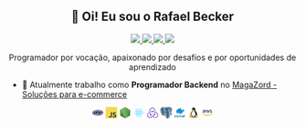 <h2 align="center">
  👋 Oi! Eu sou o Rafael Becker
</h2>

<p align="center">
     <a href="https://www.linkedin.com/in/rafaelbeecker/" target="_blank">
      <img src="https://img.shields.io/badge/LinkedIn-0077B5?style=for-the-badge&logo=linkedin&logoColor=white" height="20"/>
     </a> 
     <a href="mailto:realfabecker@gmail.com" target="_blank">
      <img src="https://img.shields.io/badge/-Gmail-c14438?style=flat-square&logo=Gmail&logoColor=white&label=realfabecker@gmail.com" height="20"/>
     </a>     
     <a href="https://www.twitter.com/rafaelbeecker/" target="_blank">
      <img src="https://img.shields.io/badge/-Twitter-1da1f2?style=flat-square&labelColor=1da1f2&logo=twitter&logoColor=white" height="20"/>
     </a>
     <a href="https://api.whatsapp.com/send?phone=5547988771357&text=Oi Rafael! Tubo bem? Muito legal seu perfil no GitHub" target="_blank">
      <img src="https://img.shields.io/badge/-Whatsapp-4CA143?style=flat-square&labelColor=4CA143&logo=whatsapp&logoColor=white" height="20"/>
     </a>
</p>

<p align="center">
  Programador por vocação, apaixonado por desafios e por oportunidades de aprendizado
</p>

- :office: Atualmente trabalho como **Programador Backend** no [MagaZord - Soluções para e-commerce](https://github.com/magazord-plataforma)

<p align="center">
<img height="20" src="https://raw.githubusercontent.com/github/explore/ccc16358ac4530c6a69b1b80c7223cd2744dea83/topics/php/php.png">  <img height="20" src="https://raw.githubusercontent.com/github/explore/80688e429a7d4ef2fca1e82350fe8e3517d3494d/topics/javascript/javascript.png">  <img height="20" src="https://raw.githubusercontent.com/github/explore/80688e429a7d4ef2fca1e82350fe8e3517d3494d/topics/nodejs/nodejs.png">  <img height="20" src="https://raw.githubusercontent.com/github/explore/80688e429a7d4ef2fca1e82350fe8e3517d3494d/topics/react/react.png">  <img height="20" src="https://raw.githubusercontent.com/github/explore/80688e429a7d4ef2fca1e82350fe8e3517d3494d/topics/redux/redux.png">  <img height="20" src="https://raw.githubusercontent.com/github/explore/80688e429a7d4ef2fca1e82350fe8e3517d3494d/topics/postgresql/postgresql.png">  <img height="20" src="https://raw.githubusercontent.com/github/explore/80688e429a7d4ef2fca1e82350fe8e3517d3494d/topics/docker/docker.png">  <img height="20" src="https://raw.githubusercontent.com/github/explore/80688e429a7d4ef2fca1e82350fe8e3517d3494d/topics/linux/linux.png">  <img height="20" src="https://raw.githubusercontent.com/github/explore/fbceb94436312b6dacde68d122a5b9c7d11f9524/topics/aws/aws.png">    
</p>
